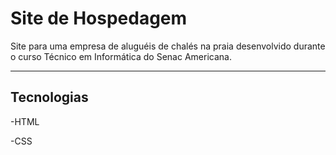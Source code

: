 # Site de Hospedagem
Site para uma empresa de aluguéis de chalés na praia desenvolvido durante o curso Técnico em Informática do Senac Americana.

--------

## Tecnologias

-HTML

-CSS